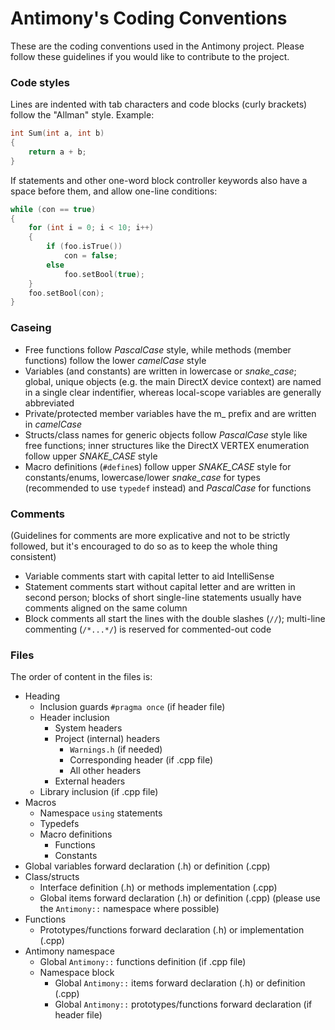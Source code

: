 # Antimony's Coding Conventions
These are the coding conventions used in the Antimony project. Please follow these guidelines if you would like to contribute to the project.

### Code styles
Lines are indented with tab characters and code blocks (curly brackets) follow the "Allman" style. Example:
```C++
int Sum(int a, int b)
{
	return a + b;
}
```
If statements and other one-word block controller keywords also have a space before them, and allow one-line conditions:
```C++
while (con == true)
{
	for (int i = 0; i < 10; i++)
	{
		if (foo.isTrue())
			con = false;
		else
			foo.setBool(true);
	}
	foo.setBool(con);
}
```

### Caseing
- Free functions follow _PascalCase_ style, while methods (member functions) follow the lower _camelCase_ style
- Variables (and constants) are written in lowercase or _snake_case_; global, unique objects (e.g. the main DirectX device context) are named in a single clear indentifier, whereas local-scope variables are generally abbreviated
- Private/protected member variables have the m_ prefix and are written in _camelCase_
- Structs/class names for generic objects follow _PascalCase_ style like free functions; inner structures like the DirectX VERTEX enumeration follow upper _SNAKE_CASE_ style
- Macro definitions (`#define`s) follow upper _SNAKE_CASE_ style for constants/enums, lowercase/lower _snake_case_ for types (recommended to use `typedef` instead) and _PascalCase_ for functions

### Comments
(Guidelines for comments are more explicative and not to be strictly followed, but it's encouraged to do so as to keep the whole thing consistent)
- Variable comments start with capital letter to aid IntelliSense
- Statement comments start without capital letter and are written in second person; blocks of short single-line statements usually have comments aligned on the same column
- Block comments all start the lines with the double slashes (`//`); multi-line commenting (`/*...*/`) is reserved for commented-out code

### Files
The order of content in the files is:
- Heading
	- Inclusion guards `#pragma once` (if header file)
	- Header inclusion
		- System headers
		- Project (internal) headers
			- `Warnings.h` (if needed)
			- Corresponding header (if .cpp file)
			- All other headers
		- External headers
	- Library inclusion (if .cpp file)
- Macros
	- Namespace `using` statements
	- Typedefs
	- Macro definitions
		- Functions
		- Constants
- Global variables forward declaration (.h) or definition (.cpp)
- Class/structs
	- Interface definition (.h) or methods implementation (.cpp)
	- Global items forward declaration (.h) or definition (.cpp) (please use the `Antimony::` namespace where possible)
- Functions	
	- Prototypes/functions forward declaration (.h) or implementation (.cpp)
- Antimony namespace
	- Global `Antimony::` functions definition (if .cpp file)
	- Namespace block
		- Global `Antimony::` items forward declaration (.h) or definition (.cpp)
		- Global `Antimony::` prototypes/functions forward declaration (if header file)